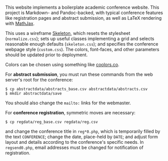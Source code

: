 
This website implements a boilerplate academic conference
website. This project is Markdown- and Pandoc-backed, with typical
conference features like registration pages and abstract submission,
as well as LaTeX rendering with [MathJax](https://www.mathjax.org/).

This uses a wireframe [Skeleton](http://getskeleton.com/), which
resets the stylesheet (`normalize.css`); sets up useful classes
implementing a grid and selects reasonable enough defaults
(`skeleton.css`); and specifies the conference webpage style
(`custom.css`). The colors, font-faces, and other parameters should be
updated prior to deployment.

Colors can be chosen using something
like [coolors.co](https://coolors.co/).

For **abstract submission**, you must run these commands from the web server's root
for the conference:

```
$ cp abstractdata/abstracts_base.csv abstractdata/abstracts.csv
$ mkdir abstractdata/save
```

You should also change the `mailto:` links for the webmaster.

For **conference registration**, symmetric moves are necessary:

```
$ cp regdata/reg_base.csv regdata/reg.csv
```

and change the conference title in `reg*0.php`, which is temporarily
filled by the text `CONFERENCE`; change the date, place-held by
`DATE`; and adjust form layout and details according to the
conference's specific needs. In `regsend0.php`, email addresses must
be changed for notification of registration.

